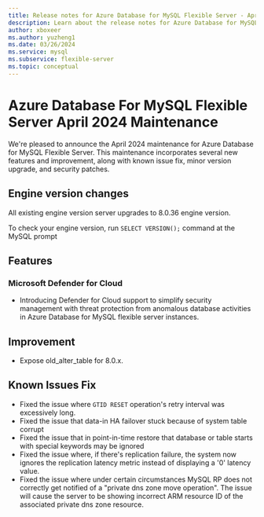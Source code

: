 ```yaml
---
title: Release notes for Azure Database for MySQL Flexible Server - April 2024
description: Learn about the release notes for Azure Database for MySQL Flexible Server April 2024.
author: xboxeer
ms.author: yuzheng1
ms.date: 03/26/2024
ms.service: mysql
ms.subservice: flexible-server
ms.topic: conceptual
---
```


# Azure Database For MySQL Flexible Server April 2024 Maintenance

We're pleased to announce the April 2024 maintenance for Azure Database for MySQL Flexible Server. This maintenance incorporates several new features and improvement, along with known issue fix, minor version upgrade, and security patches.

## Engine version changes
All existing engine version server upgrades to 8.0.36 engine version.

To check your engine version, run `SELECT VERSION();` command at the MySQL prompt

## Features
### Microsoft Defender for Cloud 
- Introducing Defender for Cloud support to simplify security management with threat protection from anomalous database activities in Azure Database for MySQL flexible server instances.
  
## Improvement
- Expose old_alter_table for 8.0.x.

## Known Issues Fix
- Fixed the issue where `GTID RESET` operation's retry interval was excessively long.
- Fixed the issue that data-in HA failover stuck because of system table corrupt
- Fixed the issue that in point-in-time restore that database or table starts with special keywords may be ignored
- Fixed the issue where, if there's replication failure, the system now ignores the replication latency metric instead of displaying a '0' latency value.
- Fixed the issue where under certain circumstances MySQL RP does not correctly get notified of a "private dns zone move operation". The issue will cause the server to be showing incorrect ARM resource ID of the associated private dns zone resource.

